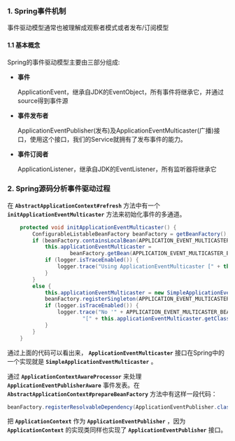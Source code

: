 ### 1. Spring事件机制
事件驱动模型通常也被理解成观察者模式或者发布/订阅模型
#### 1.1 基本概念
Spring的事件驱动模型主要由三部分组成:  
- **事件**

  ApplicationEvent，继承自JDK的EventObject，所有事件将继承它，并通过source得到事件源

- **事件发布者**

  ApplicationEventPublisher(发布)及ApplicationEventMulticaster(广播)接口，使用这个接口，我们的Service就拥有了发布事件的能力。

- **事件订阅者**

  ApplicationListener，继承自JDK的EventListener，所有监听器将继承它
  

### 2. Spring源码分析事件驱动过程

在 **`AbstractApplicationContext#refresh`** 方法中有一个 **`initApplicationEventMulticaster`** 方法来初始化事件的多通道。

```java
	protected void initApplicationEventMulticaster() {
		ConfigurableListableBeanFactory beanFactory = getBeanFactory();
		if (beanFactory.containsLocalBean(APPLICATION_EVENT_MULTICASTER_BEAN_NAME)) {
			this.applicationEventMulticaster =
					beanFactory.getBean(APPLICATION_EVENT_MULTICASTER_BEAN_NAME, ApplicationEventMulticaster.class);
			if (logger.isTraceEnabled()) {
				logger.trace("Using ApplicationEventMulticaster [" + this.applicationEventMulticaster + "]");
			}
		}
		else {
			this.applicationEventMulticaster = new SimpleApplicationEventMulticaster(beanFactory);
			beanFactory.registerSingleton(APPLICATION_EVENT_MULTICASTER_BEAN_NAME, this.applicationEventMulticaster);
			if (logger.isTraceEnabled()) {
				logger.trace("No '" + APPLICATION_EVENT_MULTICASTER_BEAN_NAME + "' bean, using " +
						"[" + this.applicationEventMulticaster.getClass().getSimpleName() + "]");
			}
		}
	}
```

通过上面的代码可以看出来， **`ApplicationEventMulticaster`** 接口在Spring中的一个实现就是  **`SimpleApplicationEventMulticaster`** 。

通过 **`ApplicationContextAwareProcessor`** 来处理 **`ApplicationEventPublisherAware`** 事件发表。在   **`AbstractApplicationContext#prepareBeanFactory`** 方法中有这样一段代码：

```java
beanFactory.registerResolvableDependency(ApplicationEventPublisher.class, this);
```

把 **`ApplicationContext`** 作为 **`ApplicationEventPublisher`** ，因为 **`ApplicationContext`** 的实现类同样也实现了 **`ApplicationEventPublisher`** 接口。

